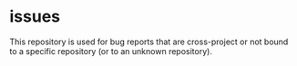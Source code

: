 # issues

This repository is used for bug reports that are cross-project or not bound to a specific
repository (or to an unknown repository).
